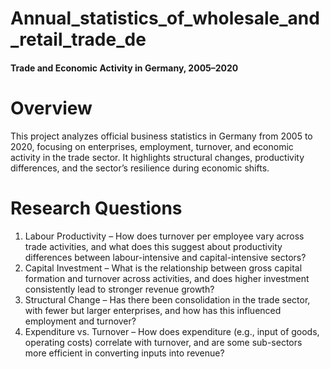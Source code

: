 # Annual_statistics_of_wholesale_and_retail_trade_de
#### Trade and Economic Activity in Germany, 2005–2020

# Overview
This project analyzes official business statistics in Germany from 2005 to 2020, focusing on enterprises, employment, turnover, and economic activity in the trade sector. It highlights structural changes, productivity differences, and the sector’s resilience during economic shifts.


# Research Questions
1.  Labour Productivity –
     How does turnover per employee vary across trade activities, and what does this suggest about productivity differences between labour-intensive and capital-intensive sectors?
2.  Capital Investment –
     What is the relationship between gross capital formation and turnover across activities, and does higher investment consistently lead to stronger revenue growth?
3.  Structural Change –
     Has there been consolidation in the trade sector, with fewer but larger enterprises, and how has this influenced employment and turnover?
4.  Expenditure vs. Turnover –
     How does expenditure (e.g., input of goods, operating costs) correlate with turnover, and are some sub-sectors more efficient in converting inputs into revenue?


